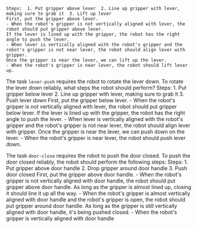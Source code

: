 
    Steps:  1. Put gripper above lever  2. Line up gripper with lever, making sure to grab it  3. Lift up lever
    First, put the gripper above lever.
    - When the robot's gripper is not vertically aligned with lever, the robot should put gripper above lever.
    If the lever is lined up with the gripper, the robot has the right angle to push the lever.
    - When lever is vertically aligned with the robot's gripper and the robot's gripper is not near lever, the robot should align lever with gripper.
    Once the gripper is near the lever, we can lift up the lever.
    - When the robot's gripper is near lever, the robot should lift lever up.

The task `lever-push` requires the robot to rotate the lever down.
To rotate the lever down reliably, what steps the robot should perform?
    Steps:  1. Put gripper below lever  2. Line up gripper with lever, making sure to grab it  3. Push lever down
    First, put the gripper below lever.
    - When the robot's gripper is not vertically aligned with lever, the robot should put gripper below lever.
    If the lever is lined up with the gripper, the robot has the right angle to push the lever.
    - When lever is vertically aligned with the robot's gripper and the robot's gripper is not near lever, the robot should align lever with gripper.
    Once the gripper is near the lever, we can push down on the lever.
    - When the robot's gripper is near lever, the robot should push lever down.

The task `door-close` requires the robot to push the door closed.
To push the door closed reliably, the robot should perform the following steps:
    Steps:  1. Put gripper above door handle  2. Drop gripper around door handle  3. Push door closed
    First, put the gripper above door handle.
    - When the robot's gripper is not vertically aligned with door handle, the robot should put gripper above door handle.
    As long as the gripper is almost lined up, closing it should line it up all the way.
    - When the robot's gripper is almost vertically aligned with door handle and the robot's gripper is open, the robot should put gripper around door handle.
    As long as the gripper is still vertically aligned with door handle, it's being pushed closed.
    - When the robot's gripper is vertically aligned with door handle
